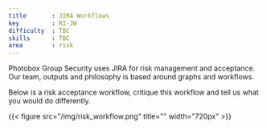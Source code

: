 ```yaml
---
title       : JIRA Workflows
key         : RI-JW
difficulty  : TBC
skills      : TBC
area        : risk
---
```


Photobox Group Security uses JIRA for risk management and acceptance. Our team, outputs and philosophy is based around graphs and workflows.

Below is a risk acceptance workflow, critique this workflow and tell us what you would do differently.

{{< figure src="/img/risk_workflow.png" title="" width="720px" >}}